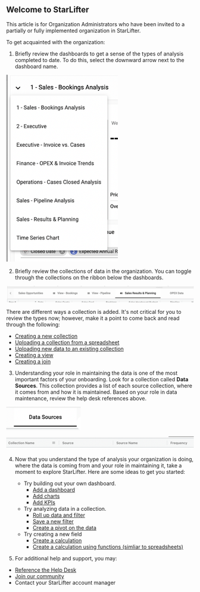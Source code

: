 ## Welcome to StarLifter

This article is for Organization Administrators who have been invited to a partially or fully implemented organization in StarLifter.

To get acquainted with the organization:
1.  Briefly review the dashboards to get a sense of the types of analysis completed to date.  To do this, select the downward arrow next to the dashboard name.

   <img src="../assets/nu.png"  style="width:300px" class="border"></img>

2.  Briefly review the collections of data in the organization.  You can toggle through the collections on the ribbon below the dashboards.  

   <img src="../assets/nu1.png"  style="width:800px" class="border"></img>

There are different ways a collection is added.  It's not critical for you to review the types now; however, make it a point to come back and read through the following:

 * [Creating a new collection](https://docs.starlifter.io/#/how_to/new)
 * [Uploading a collection from a spreadsheet](https://docs.starlifter.io/#/getting_started/quick-start?id=upload-data)
 * [Uploading new data to an existing collection](https://docs.starlifter.io/#/how_to/tag)
 * [Creating a view](https://docs.starlifter.io/#/how_to/view)
 * [Creating a join](https://docs.starlifter.io/#/how_to/join)

3.  Understanding your role in maintaining the data is one of the most important factors of your onboarding.  Look for a collection called **Data Sources**.  This collection provides a list of each source collection, where it comes from and how it is maintained.  Based on your role in data maintenance, review the help desk references above.  


   <img src="../assets/nu2.png"  style="width:200px" class="border"></img>
   

   <img src="../assets/nu3.png"  style="width:800px" class="border"></img>


4.  Now that you understand the type of analysis your organization is doing, where the data is coming from and your role in maintaining it, take a moment to explore StarLifter.  Here are some ideas to get you started:

    * Try building out your own dashboard.
      * [Add a dashboard](https://docs.starlifter.io/#/getting_started/dashboards)
      * [Add charts](https://docs.starlifter.io/#/getting_started/charts?id=charts)
      * [Add KPIs](https://docs.starlifter.io/#/getting_started/kpis)
    * Try analyzing data in a collection.
      * [Roll up data and filter](https://docs.starlifter.io/#/how_to/filter)
      * [Save a new filter](https://docs.starlifter.io/#/how_to/filter?id=how-to-rollup-and-filter)
      * [Create a pivot on the data](https://docs.starlifter.io/#/how_to/pivot)
    * Try creating a new field
      * [Create a calculation](https://docs.starlifter.io/#/how_to/calculate)
      * [Create a calculation using functions (simliar to spreadsheets)](https://docs.starlifter.io/#/how_to/functions)
      
 5.  For additional help and support, you may:
 
 * [Reference the Help Desk](https://docs.starlifter.io/)
 * [Join our community](https://community.starlifter.io/)
 * Contact your StarLifter account manager
   
